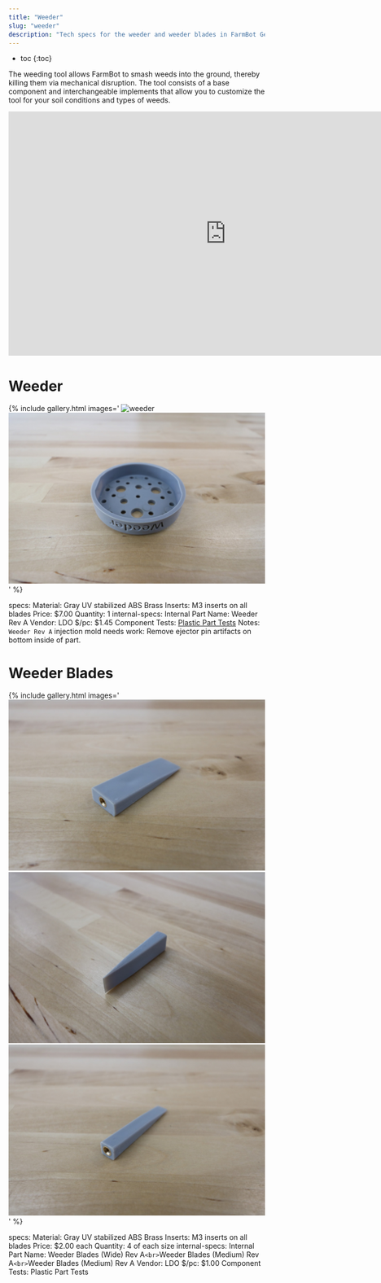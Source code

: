 ```yaml
---
title: "Weeder"
slug: "weeder"
description: "Tech specs for the weeder and weeder blades in FarmBot Genesis. Visit [our shop](http://shop.farm.bot) to purchase parts."
---
```


* toc
{:toc}

The weeding tool allows FarmBot to smash weeds into the ground, thereby killing them via mechanical disruption. The tool consists of a base component and interchangeable implements that allow you to customize the tool for your soil conditions and types of weeds.

<iframe width="854" height="480" src="https://www.youtube.com/embed/NsEdALh3ZYY" frameborder="0" allow="accelerometer; autoplay; clipboard-write; encrypted-media; gyroscope; picture-in-picture" allowfullscreen></iframe>

# Weeder

{% include gallery.html images='
![weeder](_images/weeder_1.jpg)
![weeder](_images/weeder_2.jpg)
' %}

specs:
  Material: Gray UV stabilized ABS
  Brass Inserts: M3 inserts on all blades
  Price: $7.00
  Quantity: 1
internal-specs:
  Internal Part Name: Weeder Rev A
  Vendor: LDO
  $/pc: $1.45
  Component Tests: [Plastic Part Tests](../plastic-parts.md#component-tests)
  Notes: `Weeder Rev A` injection mold needs work: Remove ejector pin artifacts on bottom inside of part.

# Weeder Blades

{% include gallery.html images='
![wide weeder blade](_images/wide_weeder_blade.jpg)
![medium weeder blade](_images/medium_weeder_blade.jpg)
![narrow weeder blade](_images/narrow_weeder_blade.jpg)
' %}

specs:
  Material: Gray UV stabilized ABS
  Brass Inserts: M3 inserts on all blades
  Price: $2.00 each
  Quantity: 4 of each size
internal-specs:
  Internal Part Name: Weeder Blades (Wide) Rev A`<br>`Weeder Blades (Medium) Rev A`<br>`Weeder Blades (Medium) Rev A
  Vendor: LDO
  $/pc: $1.00
  Component Tests: Plastic Part Tests
